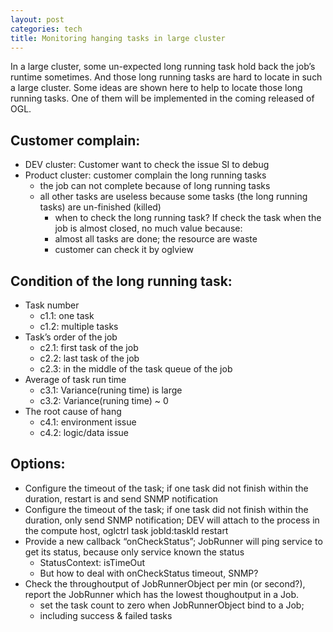 ```yaml
---
layout: post
categories: tech
title: Monitoring hanging tasks in large cluster
---
```


In a large cluster, some un-expected long running task hold back the job’s runtime sometimes. And those long running tasks are hard to locate in such a large cluster. Some ideas are shown here to help to locate those long running tasks. One of them will be implemented in the coming released of OGL.

## Customer complain:

* DEV cluster: Customer want to check the issue SI to debug
* Product cluster: customer complain the long running tasks
    * the job can not complete because of long running tasks
    * all other tasks are useless because some tasks (the long running tasks) are un-finished (killed)
        * when to check the long running task? If check the task when the job is almost closed, no much value because:
        * almost all tasks are done; the resource are waste
        * customer can check it by oglview

## Condition of the long running task:

* Task number
    * c1.1: one task
    * c1.2: multiple tasks
* Task’s order of the job
    * c2.1: first task of the job
    * c2.2: last task of the job
    * c2.3: in the middle of the task queue of the job
* Average of task run time
    * c3.1: Variance(runing time) is large
    * c3.2: Variance(runing time) ~ 0
* The root cause of hang
    * c4.1: environment issue
    * c4.2: logic/data issue

## Options:

* Configure the timeout of the task; if one task did not finish within the duration, restart is and send SNMP notification
* Configure the timeout of the task; if one task did not finish within the duration, only send SNMP notification; DEV will attach to the process in the compute host, oglctrl task jobId:taskId restart
* Provide a new callback “onCheckStatus”; JobRunner will ping service to get its status, because only service known the status
    * StatusContext: isTimeOut
    * But how to deal with onCheckStatus timeout, SNMP?
* Check the throughoutput of JobRunnerObject per min (or second?), report the JobRunner which has the lowest thoughoutput in a Job.
    * set the task count to zero when JobRunnerObject bind to a Job;
    * including success & failed tasks

